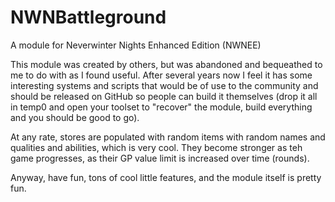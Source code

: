 # NWNBattleground
 A module for Neverwinter Nights Enhanced Edition (NWNEE)
 
 This module was created by others, but was abandoned and bequeathed to me to do with as I found useful.  After several years now I feel it has some interesting systems and scripts that would be of use to the community and should be released on GitHub so people can build it themselves (drop it all in temp0 and open your toolset to "recover" the module, build everything and you should be good to go).
 
 At any rate, stores are populated with random items with random names and qualities and abilities, which is very cool. They become stronger as teh game progresses, as their GP value limit is increased over time (rounds).
 
 Anyway, have fun, tons of cool little features, and the module itself is pretty fun.